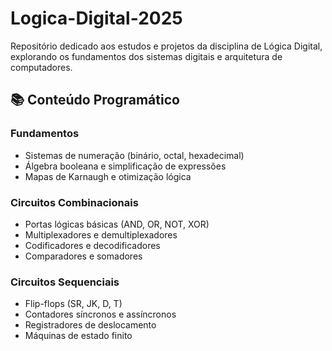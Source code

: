 # Logica-Digital-2025

Repositório dedicado aos estudos e projetos da disciplina de Lógica Digital, explorando os fundamentos dos sistemas digitais e arquitetura de computadores.

## 📚 Conteúdo Programático

### Fundamentos
- Sistemas de numeração (binário, octal, hexadecimal)
- Álgebra booleana e simplificação de expressões
- Mapas de Karnaugh e otimização lógica

### Circuitos Combinacionais
- Portas lógicas básicas (AND, OR, NOT, XOR)
- Multiplexadores e demultiplexadores
- Codificadores e decodificadores
- Comparadores e somadores

### Circuitos Sequenciais
- Flip-flops (SR, JK, D, T)
- Contadores síncronos e assíncronos
- Registradores de deslocamento
- Máquinas de estado finito
